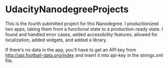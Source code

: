 # UdacityNanodegreeProjects
This is the fourth submitted project for this Nanodegree. I productionized two apps, taking them from a functional state to a production-ready state. I found and handled error cases, added accessibility features, allowed for localization, added widgets, and added a library.

If there's no data in the app, you'll have to get an API key from http://api.football-data.org/index and insert it into api-key in the strings.xml file.

